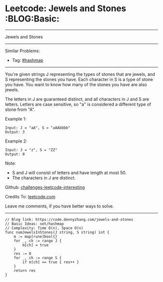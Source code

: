 # Leetcode: Jewels and Stones     :BLOG:Basic:


---

Jewels and Stones  

---

Similar Problems:  
-   Tag: [#hashmap](https://code.dennyzhang.com/tag/hashmap)

---

You're given strings J representing the types of stones that are jewels, and S representing the stones you have.  Each character in S is a type of stone you have.  You want to know how many of the stones you have are also jewels.  

The letters in J are guaranteed distinct, and all characters in J and S are letters. Letters are case sensitive, so "a" is considered a different type of stone from "A".  

Example 1:  

    Input: J = "aA", S = "aAAbbbb"
    Output: 3

Example 2:  

    Input: J = "z", S = "ZZ"
    Output: 0

Note:  

-   S and J will consist of letters and have length at most 50.
-   The characters in J are distinct.

Github: [challenges-leetcode-interesting](https://github.com/DennyZhang/challenges-leetcode-interesting/tree/master/jewels-and-stones)  

Credits To: [leetcode.com](https://leetcode.com/problems/jewels-and-stones/description/)  

Leave me comments, if you have better ways to solve.  

---

    // Blog link: https://code.dennyzhang.com/jewels-and-stones
    // Basic Ideas: set/hashmap
    // Complexity: Time O(n), Space O(n)
    func numJewelsInStones(J string, S string) int {
        m := map[rune]bool{}
        for _, ch := range J {
            m[ch] = true
        }
        res := 0
        for _, ch := range S {
            if m[ch] == true { res++ }
        }
        return res
    }
